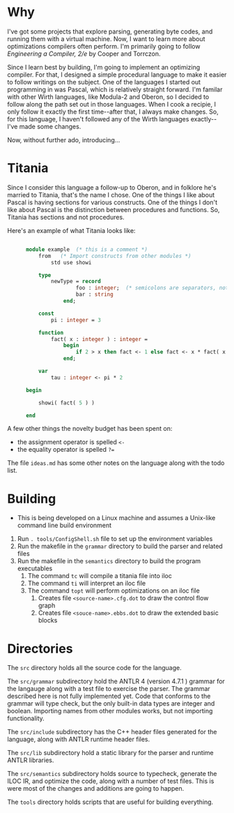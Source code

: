 # Why

I've got some projects that explore parsing, generating byte codes, and running them 
with a virtual machine.  Now, I want to learn more about optimizations compilers often 
perform.  I'm primarily going to follow _Engineering a Compiler, 2/e_ by Cooper and 
Torrczon.  

Since I learn best by building, I'm going to implement an optimizing compiler.  For that, I designed a simple procedural language to make it easier to follow writings on the 
subject.  One of the languages I started out programming in was Pascal, which is 
relatively straight forward.  I'm familar with other Wirth languages, like Modula-2 and 
Oberon, so I decided to follow along the path set out in those languages.  When I cook a 
recipie, I only follow it exactly the first time--after that, I always make changes.  So, 
for this language, I haven't followed any of the Wirth languages exactly--I've made some 
changes.

Now, without further ado, introducing...

# Titania
Since I consider this language a follow-up to Oberon, and in folklore he's married to Titania,
that's the name I chose.  One of the things I like about Pascal is having sections for 
various constructs. One of the things I don't like about Pascal is the distinction between
procedures and functions.  So, Titania has sections and not procedures.

Here's an example of what Titania looks like:

```pascal

      module example  (* this is a comment *)
          from   (* Import constructs from other modules *)
              std use showi 

          type
              newType = record
                      foo : integer;  (* semicolons are separators, not terminators *)
                      bar : string
                  end;

          const
              pi : integer = 3 

          function
              fact( x : integer ) : integer =  
                  begin
                      if 2 > x then fact <- 1 else fact <- x * fact( x - 1 ) end
                  end;

          var
              tau : integer <- pi * 2

      begin

          showi( fact( 5 ) )

      end

```

A few other things the novelty budget has been spent on:
- the assignment operator is spelled `<-`
- the equality operator is spelled `?=`

The file `ideas.md` has some other notes on the language along with the todo list.

# Building
- This is being developed on a Linux machine and assumes a Unix-like command line build 
environment 
1. Run `. tools/ConfigShell.sh` file to set up the environment variables 
1. Run the makefile in the `grammar` directory to build the parser and related files
1. Run the makefile in the `semantics` directory to build the program executables
   1. The command `tc` will compile a titania file into iloc
   1. The command `ti` will interpret an iloc file
   1. The command `topt` will perform optimizations on an iloc file
      1. Creates file `<source-name>.cfg.dot` to draw the control flow graph
      1. Creates file `<souce-name>.ebbs.dot` to draw the extended basic blocks

# Directories
The `src` directory holds all the source code for the language.  

The `src/grammar` subdirectory hold the ANTLR 4 (version 4.7.1 ) grammar for the langauge 
along with a test file to exercise the parser.  The grammar described here is not fully 
implemented yet.  Code that conforms to the grammar will type check, but the only built-in
data types are integer and boolean.  Importing names from other modules works, but not 
importing functionality.

The `src/include` subdirectory has the C++ header files generated for the language, along 
with ANTLR runtime header files.  

The `src/lib` subdirectory hold a static library for the parser and runtime ANTLR 
libraries.  

The `src/semantics` subdirectory holds source to typecheck, generate the ILOC IR, and 
optimize the code, along with a number of test files.  This is were most of the changes 
and additions are going to happen.

The `tools` directory holds scripts that are useful for building everything.

